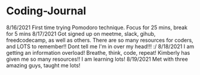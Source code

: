# Coding-Journal
8/16/2021
First time trying Pomodoro technique. Focus for 25 mins, break for 5 mins
8/17/2021
Got signed up on meetme, slack, gihub, freedcodecamp, as well as others. There are so many resources for coders, and LOTS to remember!! Dont tell me I'm in over my head!!! :/
8/18/2021 I am getting an information overload! Breathe, think, code, repeat! Kimberly has given me so many resources!! I am learning lots!
8/19/2021 Met with three amazing guys, taught me lots!
